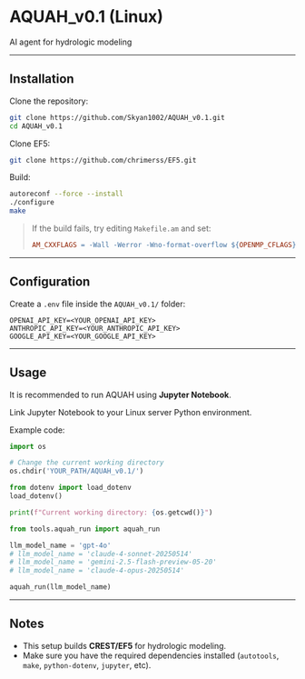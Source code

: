 # AQUAH_v0.1 (Linux)

AI agent for hydrologic modeling

---

## Installation

Clone the repository:

```bash
git clone https://github.com/Skyan1002/AQUAH_v0.1.git
cd AQUAH_v0.1
```

Clone EF5:

```bash
git clone https://github.com/chrimerss/EF5.git
```

Build:

```bash
autoreconf --force --install
./configure
make
```

> If the build fails, try editing `Makefile.am` and set:
> ```makefile
> AM_CXXFLAGS = -Wall -Werror -Wno-format-overflow ${OPENMP_CFLAGS}
> ```

---

## Configuration

Create a `.env` file inside the `AQUAH_v0.1/` folder:

```env
OPENAI_API_KEY=<YOUR_OPENAI_API_KEY>
ANTHROPIC_API_KEY=<YOUR_ANTHROPIC_API_KEY>
GOOGLE_API_KEY=<YOUR_GOOGLE_API_KEY>
```

---

## Usage

It is recommended to run AQUAH using **Jupyter Notebook**.

Link Jupyter Notebook to your Linux server Python environment.

Example code:

```python
import os

# Change the current working directory
os.chdir('YOUR_PATH/AQUAH_v0.1/')

from dotenv import load_dotenv
load_dotenv()

print(f"Current working directory: {os.getcwd()}")

from tools.aquah_run import aquah_run

llm_model_name = 'gpt-4o'
# llm_model_name = 'claude-4-sonnet-20250514'
# llm_model_name = 'gemini-2.5-flash-preview-05-20'
# llm_model_name = 'claude-4-opus-20250514'

aquah_run(llm_model_name)
```

---

## Notes

- This setup builds **CREST/EF5** for hydrologic modeling.  
- Make sure you have the required dependencies installed (`autotools`, `make`, `python-dotenv`, `jupyter`, etc).  
